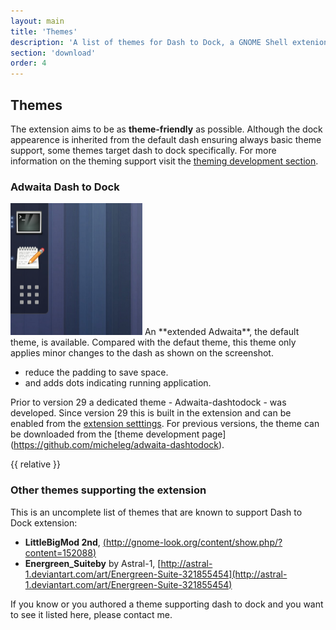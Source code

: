 ```yaml
---
layout: main
title: 'Themes'
description: 'A list of themes for Dash to Dock, a GNOME Shell extenion.'
section: 'download'
order: 4
---
```



## Themes
The extension aims to be as **theme-friendly** as possible. Although the dock appearence is inherited from the default dash ensuring always basic theme support,  some themes target dash to dock specifically. For more information on the theming support visit the [theming development section](./theming.html).

### Adwaita Dash to Dock 

<img alt="Screenshot of the patched Adwaita dash-to-dock theme" src="./media/adwaita-dashtodock.png" class="right" />
An **extended Adwaita**, the default theme, is available. Compared with the defaut theme, this theme only applies minor changes to the dash as shown on the screenshot.

 * reduce the padding to save space.
 * and adds dots indicating running application.

Prior to version 29 a dedicated theme - Adwaita-dashtodock - was developed. Since version 29 this is built in the extension and can be enabled from the [extension setttings](./settings.html). For previous versions, the theme can be downloaded from the [theme development page] (https://github.com/micheleg/adwaita-dashtodock).

{{ relative }}

### Other themes supporting the extension
This is an uncomplete list of themes that are known to support Dash to Dock extension:

 * **LittleBigMod 2nd**, [(http://gnome-look.org/content/show.php/?content=152088)](http://gnome-look.org/content/show.php/?content=152088)
 * **Energreen_Suiteby**  by Astral-1, [http://astral-1.deviantart.com/art/Energreen-Suite-321855454](http://astral-1.deviantart.com/art/Energreen-Suite-321855454)

If you know or you authored a theme supporting dash to dock and you want to see it listed here, please contact me.
